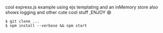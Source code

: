 cool express.js example using ejs templating and an inMemory store
also shows logging and other cute cool stuff ,ENJOY :smile:

```
$ git clone ...
$ npm install --verbose && npm start
```